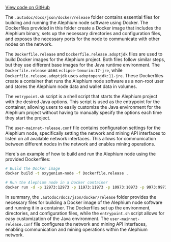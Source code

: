 [View code on GitHub](https://github.com/oxygenium/oxygenium/.autodoc/docs/json/docker/release)

The `.autodoc/docs/json/docker/release` folder contains essential files for building and running the Alephium node software using Docker. The Dockerfiles provided in this folder create a Docker image that includes the Alephium binary, sets up the necessary directories and configuration files, and exposes the necessary ports for the node to communicate with other nodes on the network.

The `Dockerfile.release` and `Dockerfile.release.adoptjdk` files are used to build Docker images for the Alephium project. Both files follow similar steps, but they use different base images for the Java runtime environment. The `Dockerfile.release` uses `eclipse-temurin:17-jre`, while `Dockerfile.release.adoptjdk` uses `adoptopenjdk:11-jre`. These Dockerfiles create a container that runs the Alephium node software as a non-root user and stores the Alephium node data and wallet data in volumes.

The `entrypoint.sh` script is a shell script that starts the Alephium project with the desired Java options. This script is used as the entrypoint for the container, allowing users to easily customize the Java environment for the Alephium project without having to manually specify the options each time they start the project.

The `user-mainnet-release.conf` file contains configuration settings for the Alephium node, specifically setting the network and mining API interfaces to listen on all available network interfaces. This allows for communication between different nodes in the network and enables mining operations.

Here's an example of how to build and run the Alephium node using the provided Dockerfiles:

```bash
# Build the Docker image
docker build -t oxygenium-node -f Dockerfile.release .

# Run the Alephium node in a Docker container
docker run -d -p 12973:12973 -p 11973:11973 -p 10973:10973 -p 9973:9973 -v /path/to/data:/oxygenium-home/.oxygenium -v /path/to/wallets:/oxygenium-home/.oxygenium-wallets oxygenium-node
```

In summary, the `.autodoc/docs/json/docker/release` folder provides the necessary files for building a Docker image of the Alephium node software and running it in a container. The Dockerfiles set up the environment, directories, and configuration files, while the `entrypoint.sh` script allows for easy customization of the Java environment. The `user-mainnet-release.conf` file configures the network and mining API interfaces, enabling communication and mining operations within the Alephium network.

